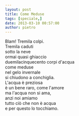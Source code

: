 ```yaml
---
layout: post
title: Come Meduse
tags: [speciale,]
date: 2013-03-10 00:57:00
author: pietro
---
```

Blam! Tremila colpi.<br/>Tremila caduti<br/>sotto la neve<br/>ormai quasi ghiaccio<br/>duemilacinquecento corpi d'acqua<br/>come meduse<br/>nel gelo invernale<br/>si chiudono a conchiglia.<br/>L'acqua è preziosa<br/>è un bene raro, come l'amore<br/>ma l'acqua non si ama,<br/>anzi noi amiamo<br/>tutto ciò che non è acqua<br/>e per questo lo tocchiamo.
